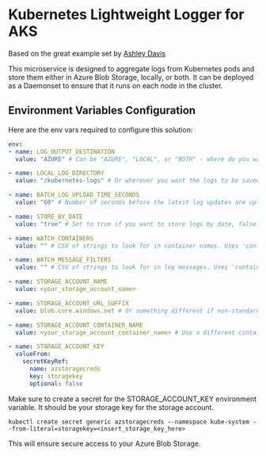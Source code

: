 # Kubernetes Lightweight Logger for AKS

Based on the great example set by <a target="_blank" href="https://github.com/ashleydavis/kubernetes-log-aggregation-example">Ashley Davis</a>

This microservice is designed to aggregate logs from Kubernetes pods and store them either in Azure Blob Storage, locally, or both. It can be deployed as a Daemonset to ensure that it runs on each node in the cluster.

## Environment Variables Configuration

Here are the env vars required to configure this solution:

```yaml
env:
- name: LOG_OUTPUT_DESTINATION
  value: "AZURE" # Can be "AZURE", "LOCAL", or "BOTH" - where do you want the logs to go?

- name: LOCAL_LOG_DIRECTORY
  value: "/kubernetes-logs" # Or wherever you want the logs to be saved locally

- name: BATCH_LOG_UPLOAD_TIME_SECONDS
  value: "60" # Number of seconds before the latest log updates are uploaded to the storage account or saved to the local disk

- name: STORE_BY_DATE
  value: "true" # Set to true if you want to store logs by date, false for one big file per container

- name: WATCH_CONTAINERS
  value: "" # CSV of strings to look for in container names. Uses 'contains' logic. Leave blank to get all container logs.

- name: WATCH_MESSAGE_FILTERS
  value: "" # CSV of strings to look for in log messages. Uses 'contains' logic. Avoid capturing every output message if you only care about some!

- name: STORAGE_ACCOUNT_NAME
  value: <your_storage_account_name>

- name: STORAGE_ACCOUNT_URL_SUFFIX
  value: blob.core.windows.net # Or something different if non-standard, like gov cloud

- name: STORAGE_ACCOUNT_CONTAINER_NAME
  value: <your_storage_account_container_name> # Use a different container name for each cluster if needed

- name: STORAGE_ACCOUNT_KEY
  valueFrom:
    secretKeyRef:
      name: azstoragecreds
      key: storagekey
      optional: false

```

Make sure to create a secret for the STORAGE_ACCOUNT_KEY environment variable. It should be your storage key for the storage account.

`kubectl create secret generic azstoragecreds --namespace kube-system --from-literal=storagekey=<insert_storage_key_here>`

This will ensure secure access to your Azure Blob Storage.